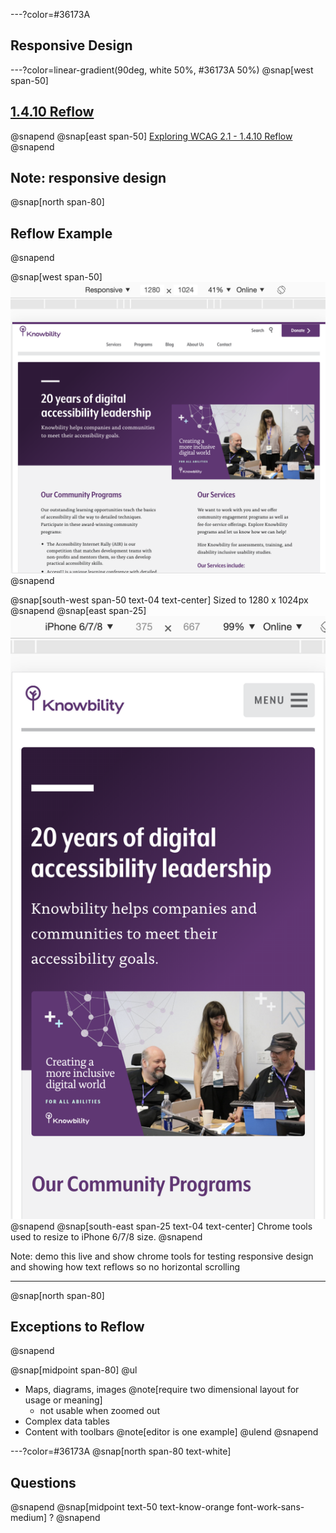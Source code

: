---?color=#36173A
## Responsive Design

---?color=linear-gradient(90deg, white 50%, #36173A 50%)
@snap[west span-50]
## [1.4.10 Reflow](https://www.w3.org/TR/WCAG21/#reflow)
@snapend
@snap[east span-50]
[Exploring WCAG 2.1 - 1.4.10 Reflow](https://knowbility.org/blog/2018/WCAG21-1410Reflow/)
@snapend

Note: responsive design
---
@snap[north span-80]
## Reflow Example
@snapend

@snap[west span-50]
![screen shot of Knowbility website at 1280x1024 px ](common/techniques/responsive-design/img/1410-reflow-1280w.png)
@snapend

@snap[south-west span-50 text-04 text-center]
Sized to 1280 x 1024px
@snapend
@snap[east span-25]
![screen shot of Knowbility website reflowed to 375x667 (iPhone 6 size)](common/techniques/responsive-design/img/1410-reflow-375w.png)
@snapend
@snap[south-east span-25 text-04 text-center]
Chrome tools used to resize to iPhone 6/7/8 size.
@snapend

Note: demo this live and show chrome tools for testing responsive design and showing how text reflows so no horizontal scrolling

---
@snap[north span-80]
## Exceptions to Reflow
@snapend

@snap[midpoint span-80]
@ul
- Maps, diagrams, images @note[require two dimensional layout for usage or meaning]
  - not usable when zoomed out
- Complex data tables
- Content with toolbars @note[editor is one example]
@ulend
@snapend

---?color=#36173A
@snap[north span-80 text-white]
## Questions
@snapend
@snap[midpoint text-50 text-know-orange font-work-sans-medium]
?
@snapend

